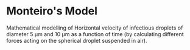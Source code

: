 # Monteiro's Model
Mathematical modelling of Horizontal velocity of infectious droplets of diameter 5 µm and 10 µm as a function of time (by calculating different forces acting on the spherical droplet suspended in air).

